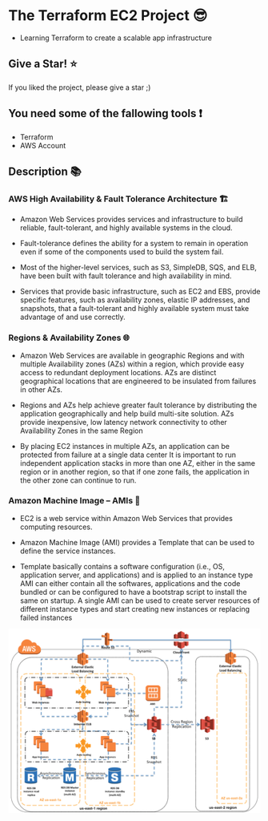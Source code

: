 # The Terraform EC2 Project :sunglasses:

- Learning Terraform to create a scalable app infrastructure

## Give a Star! :star:

If you liked the project, please give a star ;)

## You need some of the fallowing tools :exclamation:

-  Terraform
-  AWS Account

## Description :books:

### AWS High Availability & Fault Tolerance Architecture 🏗️

- Amazon Web Services provides services and infrastructure to build reliable, fault-tolerant, and highly available systems in the cloud.

- Fault-tolerance defines the ability for a system to remain in operation even if some of the components used to build the system fail.

- Most of the higher-level services, such as S3, SimpleDB, SQS, and ELB, have been built with fault tolerance and high availability in mind.

- Services that provide basic infrastructure, such as EC2 and EBS, provide specific features, such as availability zones, elastic IP addresses, and snapshots, that a fault-tolerant and highly available system must take advantage of and use correctly.

### Regions & Availability Zones 🌐

- Amazon Web Services are available in geographic Regions and with multiple Availability zones (AZs) within a region, which provide easy access to redundant deployment locations.
AZs are distinct geographical locations that are engineered to be insulated from failures in other AZs.

- Regions and AZs help achieve greater fault tolerance by distributing the application geographically and help build multi-site solution.
AZs provide inexpensive, low latency network connectivity to other Availability Zones in the same Region

- By placing EC2 instances in multiple AZs, an application can be protected from failure at a single data center
It is important to run independent application stacks in more than one AZ, either in the same region or in another region, so that if one zone fails, the application in the other zone can continue to run.

### Amazon Machine Image – AMIs 🔐

- EC2 is a web service within Amazon Web Services that provides computing resources.

- Amazon Machine Image (AMI) provides a Template that can be used to define the service instances.

- Template basically contains a software configuration (i.e., OS, application server, and applications) and is applied to an instance type
AMI can either contain all the softwares, applications and the code bundled or can be configured to have a bootstrap script to install the same on startup.
A single AMI can be used to create server resources of different instance types and start creating new instances or replacing failed instances

![Alternate text](./docs/HA.png)
